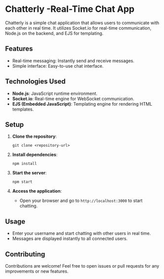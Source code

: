 # Chatterly -Real-Time Chat App

Chatterly is a simple chat application that allows users to communicate with each other in real time. It utilizes Socket.io for real-time communication, Node.js on the backend, and EJS for templating.

## Features
- Real-time messaging: Instantly send and receive messages.
- Simple interface: Easy-to-use chat interface.

## Technologies Used
- **Node.js**: JavaScript runtime environment.
- **Socket.io**: Real-time engine for WebSocket communication.
- **EJS (Embedded JavaScript)**: Templating engine for rendering HTML templates.

## Setup
1. **Clone the repository**:
   ```
   git clone <repository-url>
   ```

2. **Install dependencies**:
   ```
   npm install
   ```

3. **Start the server**:
   ```
   npm start
   ```

4. **Access the application**:
   - Open your browser and go to `http://localhost:3000` to start chatting.

## Usage
- Enter your username and start chatting with other users in real time.
- Messages are displayed instantly to all connected users.

## Contributing
Contributions are welcome! Feel free to open issues or pull requests for any improvements or new features.
